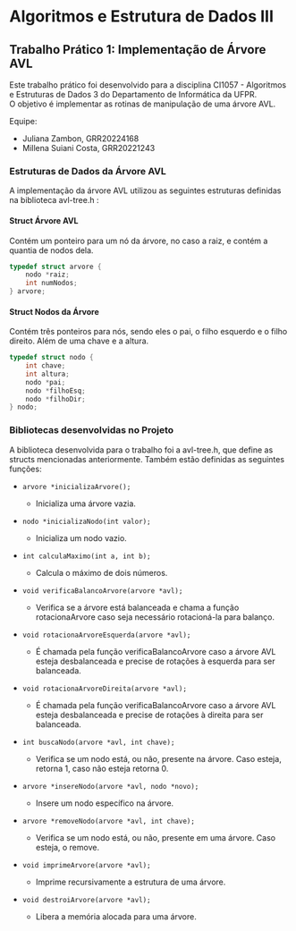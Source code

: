 # Algoritmos e Estrutura de Dados III

## Trabalho Prático 1: Implementação de Árvore AVL
Este trabalho prático foi desenvolvido para a disciplina CI1057 - Algoritmos e Estruturas de Dados 3 do Departamento de Informática da UFPR. <br>
O objetivo é implementar as rotinas de manipulação de uma árvore AVL.

Equipe: 
- Juliana Zambon, GRR20224168 <br>
- Millena Suiani Costa, GRR20221243 <br>

### Estruturas de Dados da Árvore AVL
A implementação da árvore AVL utilizou as seguintes estruturas definidas na biblioteca avl-tree.h :<br>

#### Struct Árvore AVL
  
  Contém um ponteiro para um nó da árvore, no caso a raiz, e contém a quantia de nodos dela.
  
```c
typedef struct arvore {
    nodo *raiz;
    int numNodos;
} arvore;
```

#### Struct Nodos da Árvore
  
  Contém três ponteiros para nós, sendo eles o pai, o filho esquerdo e o filho direito. Além de
uma chave e a altura.
  
```c
typedef struct nodo {
    int chave;
    int altura;
    nodo *pai;
    nodo *filhoEsq;
    nodo *filhoDir;
} nodo;
```

### Bibliotecas desenvolvidas no Projeto
A biblioteca desenvolvida para o trabalho foi a avl-tree.h, que define as structs mencionadas anteriormente.
Também estão definidas as seguintes funções:
<br>
- `arvore *inicializaArvore();`
  - Inicializa uma árvore vazia.
   
- `nodo *inicializaNodo(int valor);`
  - Inicializa um nodo vazio.

- `int calculaMaximo(int a, int b);`
  - Calcula o máximo de dois números.
  
- `void verificaBalancoArvore(arvore *avl);` 
  - Verifica se a árvore está balanceada e chama a função rotacionaArvore
caso seja necessário rotacioná-la para balanço.

- `void rotacionaArvoreEsquerda(arvore *avl);`
  - É chamada pela função verificaBalancoArvore caso a árvore AVL esteja 
desbalanceada e precise de rotações à esquerda para ser balanceada.

- `void rotacionaArvoreDireita(arvore *avl);`
  - É chamada pela função verificaBalancoArvore caso a árvore AVL esteja
desbalanceada e precise de rotações à direita para ser balanceada.

- `int buscaNodo(arvore *avl, int chave);`
  - Verifica se um nodo está, ou não, presente na árvore. Caso esteja,
retorna 1, caso não esteja retorna 0.

- `arvore *insereNodo(arvore *avl, nodo *novo);`
  - Insere um nodo específico na árvore.
  
- `arvore *removeNodo(arvore *avl, int chave);`
  - Verifica se um nodo está, ou não, presente em 
uma árvore. Caso esteja, o remove.

- `void imprimeArvore(arvore *avl);` 
  - Imprime recursivamente a estrutura de uma árvore.
 
- `void destroiArvore(arvore *avl);`
  - Libera a memória alocada para uma árvore.
